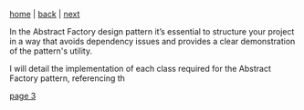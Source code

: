 [home](./page01.md) | [back](./page01.md) | [next](./page03.md)

In the Abstract Factory design pattern it’s essential to structure your project in a way that avoids dependency issues and provides a clear demonstration of the pattern's utility. 

I will detail the implementation of each class required for the Abstract Factory pattern, referencing th


[page 3](./page03.md)

